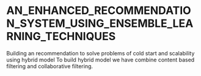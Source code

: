 # AN_ENHANCED_RECOMMENDATION_SYSTEM_USING_ENSEMBLE_LEARNING_TECHNIQUES
Building an recommendation to solve problems of cold start and scalability using hybrid model To build hybrid model we have combine content based filtering and collaborative filtering.
